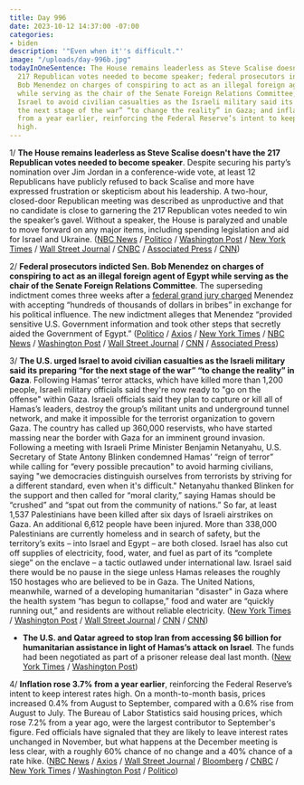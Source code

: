 ```yaml
---
title: Day 996
date: 2023-10-12 14:37:00 -07:00
categories:
- biden
description: '"Even when it''s difficult."'
image: "/uploads/day-996b.jpg"
todayInOneSentence: The House remains leaderless as Steve Scalise doesn't have the
  217 Republican votes needed to become speaker; federal prosecutors indicted Sen.
  Bob Menendez on charges of conspiring to act as an illegal foreign agent of Egypt
  while serving as the chair of the Senate Foreign Relations Committee; the U.S. urged
  Israel to avoid civilian casualties as the Israeli military said its preparing “for
  the next stage of the war” “to change the reality” in Gaza; and inflation rose 3.7%
  from a year earlier, reinforcing the Federal Reserve’s intent to keep interest rates
  high.
---
```


1/ **The House remains leaderless as Steve Scalise doesn't have the 217 Republican votes needed to become speaker**. Despite securing his party’s nomination over Jim Jordan in a conference-wide vote, at least 12 Republicans have publicly refused to back Scalise and more have expressed frustration or skepticism about his leadership. A two-hour, closed-door Republican meeting was described as unproductive and that no candidate is close to garnering the 217 Republican votes needed to win the speaker’s gavel. Without a speaker, the House is paralyzed and unable to move forward on any major items, including spending legislation and aid for Israel and Ukraine. ([NBC News](https://www.nbcnews.com/politics/congress/live-blog/house-speaker-live-updates-steve-scalise-rcna119971) / [Politico](https://www.politico.com/live-updates/2023/10/12/congress/more-frustrations-00121251) / [Washington Post](https://www.washingtonpost.com/politics/2023/10/12/house-speaker-vote/) / [New York Times](https://www.nytimes.com/2023/10/12/us/politics/scalise-jordan-house-speaker.html) / [Wall Street Journal](https://www.wsj.com/politics/policy/steve-scalise-struggles-to-build-support-for-house-speaker-post-99be48e6) / [CNBC](https://www.cnbc.com/2023/10/12/steve-scalise-does-not-appear-to-have-votes-to-become-speaker-as-gop-remains-divided.html) / [Associated Press](https://apnews.com/article/kevin-mccarthy-ousted-speaker-jordan-scalise-1492ca6b58604c51186015c23f7efccd) / [CNN](https://www.cnn.com/2023/10/12/politics/steve-scalise-speaker-fight/index.html))

2/ **Federal prosecutors indicted Sen. Bob Menendez on charges of conspiring to act as an illegal foreign agent of Egypt while serving as the chair of the Senate Foreign Relations Committee**. The superseding indictment comes three weeks after a [federal grand jury charged](https://whatthefuckjusthappenedtoday.com/2023/09/25/day-979/#3-democratic-sen-bob-menendez-refuse) Menendez with accepting “hundreds of thousands of dollars in bribes” in exchange for his political influence. The new indictment alleges that Menendez “provided sensitive U.S. Government information and took other steps that secretly aided the Government of Egypt.” ([Politico](https://www.politico.com/news/2023/10/12/menendez-accused-of-acting-as-foreign-agent-for-egypt-while-helming-senate-foreign-relations-committee-00121225) / [Axios](https://www.axios.com/2023/10/12/bob-menendez-charged-foreign-agent-doj) / [New York Times](https://www.nytimes.com/2023/10/12/nyregion/robert-menendez-foreign-agent-charge.html) / [NBC News](https://www.nbcnews.com/politics/congress/sen-bob-menendez-faces-new-charges-accusing-working-foreign-government-rcna120136) / [Washington Post](https://www.washingtonpost.com/national-security/2023/10/12/senator-menendez-fara-new-indictment-egypt/) / [Wall Street Journal](https://www.wsj.com/us-news/law/sen-bob-menendez-indicted-on-new-charge-of-aiding-egypt-bea4d017) / [CNN](https://www.cnn.com/2023/10/12/politics/bob-menendez-superseding-indictment-foreign-agent/index.html) / [Associated Press](https://apnews.com/article/bob-menendez-indictment-c1850764b8ce7c613fc50f0e4f495e87))

3/ **The U.S. urged Israel to avoid civilian casualties as the Israeli military said its preparing “for the next stage of the war” “to change the reality” in Gaza**. Following Hamas’ terror attacks, which have killed more than 1,200 people, Israeli military officials said they're now ready to "go on the offense" within Gaza. Israeli officials said they plan to capture or kill all of Hamas’s leaders, destroy the group’s militant units and underground tunnel network, and make it impossible for the terrorist organization to govern Gaza. The country has called up 360,000 reservists, who have started massing near the border with Gaza for an imminent ground invasion. Following a meeting with Israeli Prime Minister Benjamin Netanyahu, U.S. Secretary of State Antony Blinken condemned Hamas’ “reign of terror” while calling for “every possible precaution" to avoid harming civilians, saying "we democracies distinguish ourselves from terrorists by striving for a different standard, even when it's difficult." Netanyahu thanked Blinken for the support and then called for “moral clarity,” saying Hamas should be “crushed” and “spat out from the community of nations.” So far, at least 1,537 Palestinians have been killed after six days of Israeli airstrikes on Gaza. An additional 6,612 people have been injured. More than 338,000 Palestinians are currently homeless and in search of safety, but the territory’s exits – into Israel and Egypt – are both closed. Israel has also cut off supplies of electricity, food, water, and fuel as part of its “complete siege” on the enclave – a tactic outlawed under international law. Israel said there would be no pause in the siege unless Hamas releases the roughly 150 hostages who are believed to be in Gaza. The United Nations, meanwhile, warned of a developing humanitarian "disaster" in Gaza where the health system “has begun to collapse,” food and water are “quickly running out,” and residents are without reliable electricity. ([New York Times](https://www.nytimes.com/live/2023/10/12/world/israel-gaza-war-hamas) / [Washington Post](https://www.washingtonpost.com/world/2023/10/12/israel-seeks-end-hamas-gaza-war/) / [Wall Street Journal](https://www.wsj.com/world/middle-east/israel-aims-to-dismantle-hamas-as-blinken-tries-to-prevent-wider-war-55a434f1) / [CNN](https://www.cnn.com/middleeast/live-news/israel-news-hamas-war-10-12-23/index.html) / [CNN](https://www.cnn.com/2023/10/12/middleeast/israel-gaza-humanitarian-crisis-war-thursday-intl-hnk/index.html))

* **The U.S. and Qatar agreed to stop Iran from accessing $6 billion for humanitarian assistance in light of Hamas’s attack on Israel**. The funds had been negotiated as part of a prisoner release deal last month. ([New York Times](https://www.nytimes.com/2023/10/12/world/middleeast/us-qatar-iran-prisoner-deal.html) / [Washington Post](https://www.washingtonpost.com/business/2023/10/12/iran-oil-fund-us-israel/))

4/ **Inflation rose 3.7% from a year earlier**, reinforcing the Federal Reserve’s intent to keep interest rates high. On a month-to-month basis, prices increased 0.4% from August to September, compared with a 0.6% rise from August to July. The Bureau of Labor Statistics said housing prices, which rose 7.2% from a year ago, were the largest contributor to September's figure. Fed officials have signaled that they are likely to leave interest rates unchanged in November, but what happens at the December meeting is less clear, with a roughly 60% chance of no change and a 40% chance of a rate hike. ([NBC News](https://www.nbcnews.com/business/economy/inflation-september-2023-how-economy-looks-now-consumer-price-index-rcna119776) / [Axios](https://www.axios.com/2023/10/12/cpi-inflation-report-september-2023) / [Wall Street Journal](https://www.wsj.com/economy/central-banking/cpi-report-september-mild-inflation-862679f7) / [Bloomberg](https://www.bloomberg.com/news/articles/2023-10-12/us-core-cpi-posts-second-straight-monthly-increase-of-0-3?srnd=premium&sref=MIBMEEoj) / [CNBC](https://www.cnbc.com/2023/10/12/cpi-september-2023.html) / [New York Times](https://www.nytimes.com/live/2023/10/12/business/cpi-inflation-fed) / [Washington Post](https://www.washingtonpost.com/business/2023/10/12/cpi-inflation-fed-economy/) / [Politico](https://www.politico.com/news/2023/10/12/us-inflation-september-00121165))